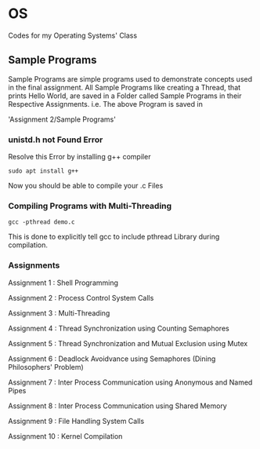 # OS
Codes for my Operating Systems' Class

## Sample Programs
Sample Programs are simple programs used to demonstrate concepts used in the final assignment.
All Sample Programs like creating a Thread, that prints Hello World, are saved in a Folder called Sample Programs in their Respective Assignments. i.e. The above Program is saved in

'Assignment 2/Sample Programs'

### unistd.h not Found Error
Resolve this Error by installing g++ compiler

`sudo apt install g++`

Now you should be able to compile your .c Files

### Compiling Programs with Multi-Threading

`gcc -pthread demo.c`

This is done to explicitly tell gcc to include pthread Library during compilation.

### Assignments

Assignment 1 : Shell Programming

Assignment 2 : Process Control System Calls

Assignment 3 : Multi-Threading

Assignment 4 : Thread Synchronization using Counting Semaphores

Assignment 5 : Thread Synchronization and Mutual Exclusion using Mutex

Assignment 6 : Deadlock Avoidvance using Semaphores (Dining Philosophers' Problem)

Assignment 7 : Inter Process Communication using Anonymous and Named Pipes

Assignment 8 : Inter Process Communication using Shared Memory

Assignment 9 : File Handling System Calls

Assignment 10 : Kernel Compilation
